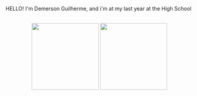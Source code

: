 HELLO! I'm Demerson Guilherme, and i'm at my last year at the High School
<br>
<br>
<div align="center">
<img height="180em" src="https://github-readme-stats.vercel.app/api?username=Demershow&show_icons=true&theme=tokyonight&include_all_commits=true&count_private=true"/>
  <img height="180em" src="https://github-readme-stats.vercel.app/api/top-langs/?username=Demershow&layout=compact&langs_count=7&theme=dracula"/>
</div>
